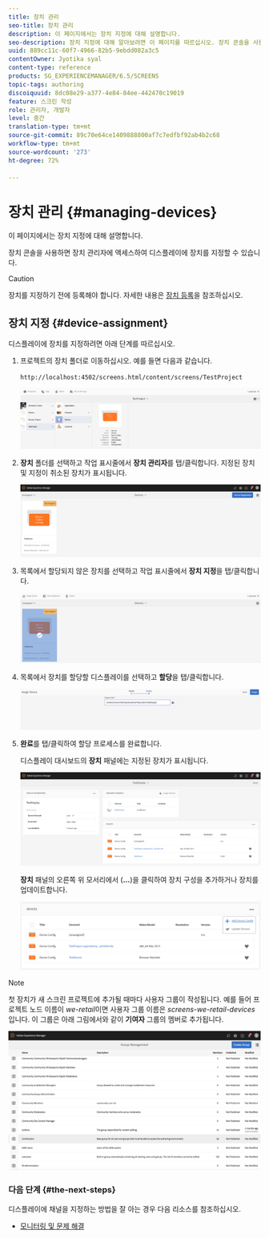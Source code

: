 ```yaml
---
title: 장치 관리
seo-title: 장치 관리
description: 이 페이지에서는 장치 지정에 대해 설명합니다.
seo-description: 장치 지정에 대해 알아보려면 이 페이지를 따르십시오. 장치 콘솔을 사용하면 장치 관리자에 액세스하여 디스플레이에 장치를 지정할 수 있습니다.
uuid: 889cc11c-60f7-4966-82b5-9ebdd082a3c5
contentOwner: Jyotika syal
content-type: reference
products: SG_EXPERIENCEMANAGER/6.5/SCREENS
topic-tags: authoring
discoiquuid: 8dc08e29-a377-4e84-84ee-442470c19019
feature: 스크린 작성
role: 관리자, 개발자
level: 중간
translation-type: tm+mt
source-git-commit: 89c70e64ce1409888800af7c7edfbf92ab4b2c68
workflow-type: tm+mt
source-wordcount: '273'
ht-degree: 72%

---
```



# 장치 관리 {#managing-devices}

이 페이지에서는 장치 지정에 대해 설명합니다.

장치 콘솔을 사용하면 장치 관리자에 액세스하여 디스플레이에 장치를 지정할 수 있습니다.

>[!CAUTION]
>
>장치를 지정하기 전에 등록해야 합니다. 자세한 내용은 [장치 등록](device-registration.md)을 참조하십시오.

## 장치 지정 {#device-assignment}

디스플레이에 장치를 지정하려면 아래 단계를 따르십시오.

1. 프로젝트의 장치 폴더로 이동하십시오. 예를 들면 다음과 같습니다.

   `http://localhost:4502/screens.html/content/screens/TestProject`

   ![chlimage_1-32](assets/chlimage_1-32.png)

1. **장치** 폴더를 선택하고 작업 표시줄에서 **장치 관리자**&#x200B;를 탭/클릭합니다. 지정된 장치 및 지정이 취소된 장치가 표시됩니다.

   ![chlimage_1-33](assets/chlimage_1-33.png)

1. 목록에서 할당되지 않은 장치를 선택하고 작업 표시줄에서 **장치 지정**&#x200B;을 탭/클릭합니다.

   ![chlimage_1-34](assets/chlimage_1-34.png)

1. 목록에서 장치를 할당할 디스플레이를 선택하고 **할당**&#x200B;을 탭/클릭합니다.

   ![chlimage_1-35](assets/chlimage_1-35.png)

1. **완료**&#x200B;를 탭/클릭하여 할당 프로세스를 완료합니다.


   디스플레이 대시보드의 **장치** 패널에는 지정된 장치가 표시됩니다.

   ![chlimage_1-37](assets/chlimage_1-37.png)

   **장치** 패널의 오른쪽 위 모서리에서 (**...**)을 클릭하여 장치 구성을 추가하거나 장치를 업데이트합니다.

   ![chlimage_1-38](assets/chlimage_1-38.png)

>[!NOTE]
>
>첫 장치가 새 스크린 프로젝트에 추가될 때마다 사용자 그룹이 작성됩니다.
>예를 들어 프로젝트 노드 이름이 *we-retail*&#x200B;이면 사용자 그룹 이름은 *screens-we-retail-devices*입니다.
> 이 그룹은 아래 그림에서와 같이 **기여자** 그룹의 멤버로 추가됩니다.

![chlimage_1-39](assets/chlimage_1-39.png)

### 다음 단계 {#the-next-steps}

디스플레이에 채널을 지정하는 방법을 잘 아는 경우 다음 리소스를 참조하십시오.

* [모니터링 및 문제 해결](monitoring-screens.md)

